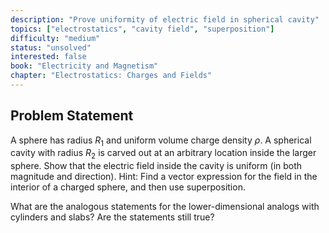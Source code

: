 ```yaml
---
description: "Prove uniformity of electric field in spherical cavity"
topics: ["electrostatics", "cavity field", "superposition"]
difficulty: "medium"
status: "unsolved"
interested: false
book: "Electricity and Magnetism"
chapter: "Electrostatics: Charges and Fields"
---
```


## Problem Statement
A sphere has radius $R_1$ and uniform volume charge density $\rho$. A spherical cavity with radius $R_2$ is carved out at an arbitrary location inside the larger sphere. Show that the electric field inside the cavity is uniform (in both magnitude and direction). Hint: Find a vector expression for the field in the interior of a charged sphere, and then use superposition.

What are the analogous statements for the lower-dimensional analogs with cylinders and slabs? Are the statements still true?
